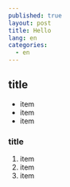 ```yaml
---
published: true
layout: post
title: Hello
lang: en
categories: 
  - en
---
```


## title

- item
- item
- item

### title

1. item
2. item
3. item



